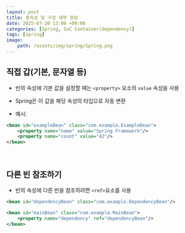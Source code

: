 ```yaml
---
layout: post
title: 종속성 및 구성 세부 정보
date: 2025-07-30 13:00 +09:00
categories: [Spring, IoC Container(dependency)]
tags: [spring]
image:
    path: /assets/img/spring/Spring.png
---
```


## 직접 갑(기본, 문자열 등)

- 빈의 속성에 기본 값을 설정할 때는 `<property>` 요소의 `value` 속성을 사용
- Spring은 이 값을 해당 속성의 타입으로 자동 변환

- 예시:

```xml
<bean id="exampleBean" class="com.example.ExampleBean">
    <property name="name" value="Spring Framework"/>
    <property name="count" value="42"/>
</bean>
```

<br>

## 다른 빈 참조하기

- 빈의 속성에 다른 빈을 참조하려면 `<ref>`요소를 사용

```xml
<bean id="dependencyBean" class="com.example.DependencyBean"/>

<bean id="mainBean" class="com.example.MainBean">
    <property name="dependency" ref="dependencyBean"/>
</bean>
```